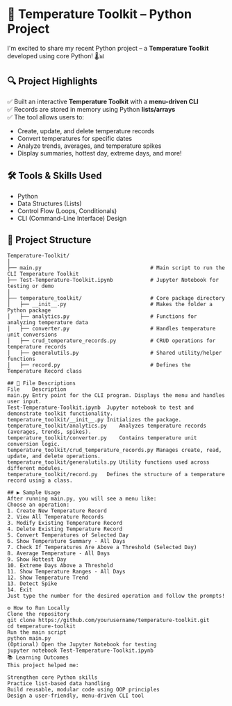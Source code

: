 # 🚀 Temperature Toolkit – Python Project

I'm excited to share my recent Python project – a **Temperature Toolkit** developed using core Python! 🌡️📊

## 🔍 Project Highlights

✅ Built an interactive **Temperature Toolkit** with a **menu-driven CLI**  
✅ Records are stored in memory using Python **lists/arrays**  
✅ The tool allows users to:
- Create, update, and delete temperature records  
- Convert temperatures for specific dates  
- Analyze trends, averages, and temperature spikes  
- Display summaries, hottest day, extreme days, and more!

## 🛠️ Tools & Skills Used

- Python  
- Data Structures (Lists)  
- Control Flow (Loops, Conditionals)  
- CLI (Command-Line Interface) Design

## 📁 Project Structure

```text
Temperature-Toolkit/
│
├── main.py                                   # Main script to run the CLI Temperature Toolkit
├── Test-Temperature-Toolkit.ipynb            # Jupyter Notebook for testing or demo
│
├── temperature_toolkit/                      # Core package directory
│   ├── __init__.py                           # Makes the folder a Python package
│   ├── analytics.py                          # Functions for analyzing temperature data
│   ├── converter.py                          # Handles temperature unit conversions
│   ├── crud_temperature_records.py           # CRUD operations for temperature records
│   ├── generalutils.py                       # Shared utility/helper functions
│   ├── record.py                             # Defines the Temperature Record class

## 📄 File Descriptions
File	Description
main.py	Entry point for the CLI program. Displays the menu and handles user input.
Test-Temperature-Toolkit.ipynb	Jupyter notebook to test and demonstrate toolkit functionality.
temperature_toolkit/__init__.py	Initializes the package.
temperature_toolkit/analytics.py	Analyzes temperature records (averages, trends, spikes).
temperature_toolkit/converter.py	Contains temperature unit conversion logic.
temperature_toolkit/crud_temperature_records.py	Manages create, read, update, and delete operations.
temperature_toolkit/generalutils.py	Utility functions used across different modules.
temperature_toolkit/record.py	Defines the structure of a temperature record using a class.

## ▶️ Sample Usage
After running main.py, you will see a menu like:
Choose an operation:
1. Create New Temperature Record
2. View All Temperature Records
3. Modify Existing Temperature Record
4. Delete Existing Temperature Record
5. Convert Temperatures of Selected Day
6. Show Temperature Summary - All Days
7. Check If Temperatures Are Above a Threshold (Selected Day)
8. Average Temperature - All Days
9. Show Hottest Day
10. Extreme Days Above a Threshold
11. Show Temperature Ranges - All Days
12. Show Temperature Trend
13. Detect Spike
14. Exit
Just type the number for the desired operation and follow the prompts!

⚙️ How to Run Locally
Clone the repository
git clone https://github.com/yourusername/temperature-toolkit.git
cd temperature-toolkit
Run the main script
python main.py
(Optional) Open the Jupyter Notebook for testing
jupyter notebook Test-Temperature-Toolkit.ipynb
📚 Learning Outcomes
This project helped me:

Strengthen core Python skills
Practice list-based data handling
Build reusable, modular code using OOP principles
Design a user-friendly, menu-driven CLI tool